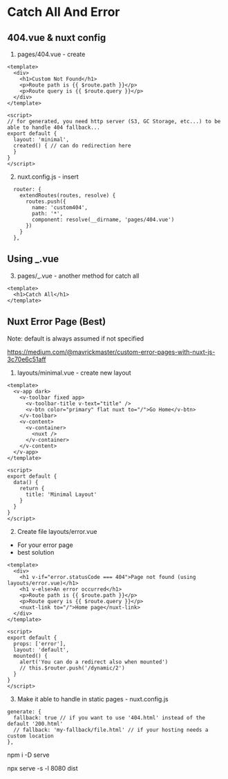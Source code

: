 
# Catch All And Error

## 404.vue & nuxt config

1. pages/404.vue - create

```
<template>
  <div>
    <h1>Custom Not Found</h1>
    <p>Route path is {{ $route.path }}</p>
    <p>Route query is {{ $route.query }}</p>
  </div>
</template>

<script>
// for generated, you need http server (S3, GC Storage, etc...) to be able to handle 404 fallback...
export default {
  layout: 'minimal',
  created() { // can do redirection here
  }
}
</script>
```

2. nuxt.config.js - insert

```
  router: {
    extendRoutes(routes, resolve) {
      routes.push({
        name: 'custom404',
        path: '*',
        component: resolve(__dirname, 'pages/404.vue')
      })
    }
  },
```


## Using _.vue

3. pages/_.vue - another method for catch all

```
<template>
  <h1>Catch All</h1>
</template>
```


## Nuxt Error Page (Best)

Note: default is always assumed if not specified

https://medium.com/@mavrickmaster/custom-error-pages-with-nuxt-js-3c70e6c51aff

1. layouts/minimal.vue - create new layout

```
<template>
  <v-app dark>
    <v-toolbar fixed app>
      <v-toolbar-title v-text="title" />
      <v-btn color="primary" flat nuxt to="/">Go Home</v-btn>
    </v-toolbar>
    <v-content>
      <v-container>
        <nuxt />
      </v-container>
    </v-content>
  </v-app>
</template>

<script>
export default {
  data() {
    return {
      title: 'Minimal Layout'
    }
  }
}
</script>
```

2. Create file layouts/error.vue

- For your error page
- best solution

```
<template>
  <div>
    <h1 v-if="error.statusCode === 404">Page not found (using layouts/error.vue)</h1>
    <h1 v-else>An error occurred</h1>
    <p>Route path is {{ $route.path }}</p>
    <p>Route query is {{ $route.query }}</p>
    <nuxt-link to="/">Home page</nuxt-link>
  </div>
</template>

<script>
export default {
  props: ['error'],
  layout: 'default',
  mounted() {
    alert('You can do a redirect also when mounted')
    // this.$router.push('/dynamic/2')
  }
}
</script>
```

3. Make it able to handle in static pages - nuxt.config.js

```
generate: {
  fallback: true // if you want to use '404.html' instead of the default '200.html'
  // fallback: 'my-fallback/file.html' // if your hosting needs a custom location
},
```


npm i -D serve

npx serve -s -l 8080 dist